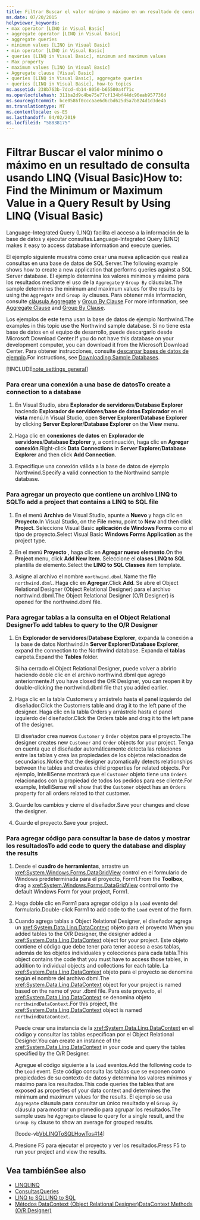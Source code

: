 ```yaml
---
title: Filtrar Buscar el valor mínimo o máximo en un resultado de consulta usando LINQ (Visual Basic)
ms.date: 07/20/2015
helpviewer_keywords:
- max operator [LINQ in Visual Basic]
- aggregate operator [LINQ in Visual Basic]
- aggregate queries
- minimum values [LINQ in Visual Basic]
- min operator [LINQ in Visual Basic]
- queries [LINQ in Visual Basic], minimum and maximum values
- Max property
- maximum values [LINQ in Visual Basic]
- Aggregate clause [Visual Basic]
- queries [LINQ in Visual Basic], aggregate queries
- queries [LINQ in Visual Basic], how-to topics
ms.assetid: 238b763b-7dcd-4b14-8050-b65500a4f71c
ms.openlocfilehash: 311ba2d9c4be75e77cf134bf44dc96eab957736d
ms.sourcegitcommit: bce0586f0cccaae6d6cbd625d5a7b824d1d3de4b
ms.translationtype: MT
ms.contentlocale: es-ES
ms.lasthandoff: 04/02/2019
ms.locfileid: "58838175"
---
```

# <a name="how-to-find-the-minimum-or-maximum-value-in-a-query-result-by-using-linq-visual-basic"></a><span data-ttu-id="39b99-102">Filtrar Buscar el valor mínimo o máximo en un resultado de consulta usando LINQ (Visual Basic)</span><span class="sxs-lookup"><span data-stu-id="39b99-102">How to: Find the Minimum or Maximum Value in a Query Result by Using LINQ (Visual Basic)</span></span>
<span data-ttu-id="39b99-103">Language-Integrated Query (LINQ) facilita el acceso a la información de la base de datos y ejecutar consultas.</span><span class="sxs-lookup"><span data-stu-id="39b99-103">Language-Integrated Query (LINQ) makes it easy to access database information and execute queries.</span></span>  
  
 <span data-ttu-id="39b99-104">El ejemplo siguiente muestra cómo crear una nueva aplicación que realiza consultas en una base de datos de SQL Server.</span><span class="sxs-lookup"><span data-stu-id="39b99-104">The following example shows how to create a new application that performs queries against a SQL Server database.</span></span> <span data-ttu-id="39b99-105">El ejemplo determina los valores mínimos y máximo para los resultados mediante el uso de la `Aggregate` y `Group By` cláusulas.</span><span class="sxs-lookup"><span data-stu-id="39b99-105">The sample determines the minimum and maximum values for the results by using the `Aggregate` and `Group By` clauses.</span></span> <span data-ttu-id="39b99-106">Para obtener más información, consulte [cláusula Aggregate](../../../../visual-basic/language-reference/queries/aggregate-clause.md) y [Group By Clause](../../../../visual-basic/language-reference/queries/group-by-clause.md).</span><span class="sxs-lookup"><span data-stu-id="39b99-106">For more information, see [Aggregate Clause](../../../../visual-basic/language-reference/queries/aggregate-clause.md) and [Group By Clause](../../../../visual-basic/language-reference/queries/group-by-clause.md).</span></span>  
  
 <span data-ttu-id="39b99-107">Los ejemplos de este tema usan la base de datos de ejemplo Northwind.</span><span class="sxs-lookup"><span data-stu-id="39b99-107">The examples in this topic use the Northwind sample database.</span></span> <span data-ttu-id="39b99-108">Si no tiene esta base de datos en el equipo de desarrollo, puede descargarlo desde Microsoft Download Center.</span><span class="sxs-lookup"><span data-stu-id="39b99-108">If you do not have this database on your development computer, you can download it from the Microsoft Download Center.</span></span> <span data-ttu-id="39b99-109">Para obtener instrucciones, consulte [descargar bases de datos de ejemplo](../../../../framework/data/adonet/sql/linq/downloading-sample-databases.md).</span><span class="sxs-lookup"><span data-stu-id="39b99-109">For instructions, see [Downloading Sample Databases](../../../../framework/data/adonet/sql/linq/downloading-sample-databases.md).</span></span>  
  
[!INCLUDE[note_settings_general](~/includes/note-settings-general-md.md)]  
  
### <a name="to-create-a-connection-to-a-database"></a><span data-ttu-id="39b99-110">Para crear una conexión a una base de datos</span><span class="sxs-lookup"><span data-stu-id="39b99-110">To create a connection to a database</span></span>  
  
1.  <span data-ttu-id="39b99-111">En Visual Studio, abra **Explorador de servidores**/**Database Explorer** haciendo **Explorador de servidores**/**base de datos Explorador** en el **vista** menú.</span><span class="sxs-lookup"><span data-stu-id="39b99-111">In Visual Studio, open **Server Explorer**/**Database Explorer** by clicking **Server Explorer**/**Database Explorer** on the **View** menu.</span></span>  
  
2.  <span data-ttu-id="39b99-112">Haga clic en **conexiones de datos** en **Explorador de servidores**/**Database Explorer** y, a continuación, haga clic en **Agregar conexión**.</span><span class="sxs-lookup"><span data-stu-id="39b99-112">Right-click **Data Connections** in **Server Explorer**/**Database Explorer** and then click **Add Connection**.</span></span>  
  
3.  <span data-ttu-id="39b99-113">Especifique una conexión válida a la base de datos de ejemplo Northwind.</span><span class="sxs-lookup"><span data-stu-id="39b99-113">Specify a valid connection to the Northwind sample database.</span></span>  
  
### <a name="to-add-a-project-that-contains-a-linq-to-sql-file"></a><span data-ttu-id="39b99-114">Para agregar un proyecto que contiene un archivo LINQ to SQL</span><span class="sxs-lookup"><span data-stu-id="39b99-114">To add a project that contains a LINQ to SQL file</span></span>  
  
1.  <span data-ttu-id="39b99-115">En el menú **Archivo** de Visual Studio, apunte a **Nuevo** y haga clic en **Proyecto**.</span><span class="sxs-lookup"><span data-stu-id="39b99-115">In Visual Studio, on the **File** menu, point to **New** and then click **Project**.</span></span> <span data-ttu-id="39b99-116">Seleccione Visual Basic **aplicación de Windows Forms** como el tipo de proyecto.</span><span class="sxs-lookup"><span data-stu-id="39b99-116">Select Visual Basic **Windows Forms Application** as the project type.</span></span>  
  
2.  <span data-ttu-id="39b99-117">En el menú **Proyecto** , haga clic en **Agregar nuevo elemento**.</span><span class="sxs-lookup"><span data-stu-id="39b99-117">On the **Project** menu, click **Add New Item**.</span></span> <span data-ttu-id="39b99-118">Seleccione el **clases LINQ to SQL** plantilla de elemento.</span><span class="sxs-lookup"><span data-stu-id="39b99-118">Select the **LINQ to SQL Classes** item template.</span></span>  
  
3.  <span data-ttu-id="39b99-119">Asigne al archivo el nombre `northwind.dbml`.</span><span class="sxs-lookup"><span data-stu-id="39b99-119">Name the file `northwind.dbml`.</span></span> <span data-ttu-id="39b99-120">Haga clic en **Agregar**.</span><span class="sxs-lookup"><span data-stu-id="39b99-120">Click **Add**.</span></span> <span data-ttu-id="39b99-121">Se abre el Object Relational Designer (Object Relational Designer) para el archivo northwind.dbml.</span><span class="sxs-lookup"><span data-stu-id="39b99-121">The Object Relational Designer (O/R Designer) is opened for the northwind.dbml file.</span></span>  
  
### <a name="to-add-tables-to-query-to-the-or-designer"></a><span data-ttu-id="39b99-122">Para agregar tablas a la consulta en el Object Relational Designer</span><span class="sxs-lookup"><span data-stu-id="39b99-122">To add tables to query to the O/R Designer</span></span>  
  
1.  <span data-ttu-id="39b99-123">En **Explorador de servidores**/**Database Explorer**, expanda la conexión a la base de datos Northwind.</span><span class="sxs-lookup"><span data-stu-id="39b99-123">In **Server Explorer**/**Database Explorer**, expand the connection to the Northwind database.</span></span> <span data-ttu-id="39b99-124">Expanda el **tablas** carpeta.</span><span class="sxs-lookup"><span data-stu-id="39b99-124">Expand the **Tables** folder.</span></span>  
  
     <span data-ttu-id="39b99-125">Si ha cerrado el Object Relational Designer, puede volver a abrirlo haciendo doble clic en el archivo northwind.dbml que agregó anteriormente.</span><span class="sxs-lookup"><span data-stu-id="39b99-125">If you have closed the O/R Designer, you can reopen it by double-clicking the northwind.dbml file that you added earlier.</span></span>  
  
2.  <span data-ttu-id="39b99-126">Haga clic en la tabla Customers y arrástrelo hasta el panel izquierdo del diseñador.</span><span class="sxs-lookup"><span data-stu-id="39b99-126">Click the Customers table and drag it to the left pane of the designer.</span></span> <span data-ttu-id="39b99-127">Haga clic en la tabla Orders y arrástrelo hasta el panel izquierdo del diseñador.</span><span class="sxs-lookup"><span data-stu-id="39b99-127">Click the Orders table and drag it to the left pane of the designer.</span></span>  
  
     <span data-ttu-id="39b99-128">El diseñador crea nuevos `Customer` y `Order` objetos para el proyecto.</span><span class="sxs-lookup"><span data-stu-id="39b99-128">The designer creates new `Customer` and `Order` objects for your project.</span></span> <span data-ttu-id="39b99-129">Tenga en cuenta que el diseñador automáticamente detecta las relaciones entre las tablas y crea las propiedades de los objetos relacionados de secundarios.</span><span class="sxs-lookup"><span data-stu-id="39b99-129">Notice that the designer automatically detects relationships between the tables and creates child properties for related objects.</span></span> <span data-ttu-id="39b99-130">Por ejemplo, IntelliSense mostrará que el `Customer` objeto tiene una `Orders` relacionados con la propiedad de todos los pedidos para ese cliente.</span><span class="sxs-lookup"><span data-stu-id="39b99-130">For example, IntelliSense will show that the `Customer` object has an `Orders` property for all orders related to that customer.</span></span>  
  
3.  <span data-ttu-id="39b99-131">Guarde los cambios y cierre el diseñador.</span><span class="sxs-lookup"><span data-stu-id="39b99-131">Save your changes and close the designer.</span></span>  
  
4.  <span data-ttu-id="39b99-132">Guarde el proyecto.</span><span class="sxs-lookup"><span data-stu-id="39b99-132">Save your project.</span></span>  
  
### <a name="to-add-code-to-query-the-database-and-display-the-results"></a><span data-ttu-id="39b99-133">Para agregar código para consultar la base de datos y mostrar los resultados</span><span class="sxs-lookup"><span data-stu-id="39b99-133">To add code to query the database and display the results</span></span>  
  
1.  <span data-ttu-id="39b99-134">Desde el **cuadro de herramientas**, arrastre un <xref:System.Windows.Forms.DataGridView> control en el formulario de Windows predeterminada para el proyecto, Form1.</span><span class="sxs-lookup"><span data-stu-id="39b99-134">From the **Toolbox**, drag a <xref:System.Windows.Forms.DataGridView> control onto the default Windows Form for your project, Form1.</span></span>  
  
2.  <span data-ttu-id="39b99-135">Haga doble clic en Form1 para agregar código a la `Load` evento del formulario.</span><span class="sxs-lookup"><span data-stu-id="39b99-135">Double-click Form1 to add code to the `Load` event of the form.</span></span>  
  
3.  <span data-ttu-id="39b99-136">Cuando agrega tablas a Object Relational Designer, el diseñador agrega un <xref:System.Data.Linq.DataContext> objeto para el proyecto.</span><span class="sxs-lookup"><span data-stu-id="39b99-136">When you added tables to the O/R Designer, the designer added a <xref:System.Data.Linq.DataContext> object for your project.</span></span> <span data-ttu-id="39b99-137">Este objeto contiene el código que debe tener para tener acceso a esas tablas, además de los objetos individuales y colecciones para cada tabla.</span><span class="sxs-lookup"><span data-stu-id="39b99-137">This object contains the code that you must have to access those tables, in addition to individual objects and collections for each table.</span></span> <span data-ttu-id="39b99-138">La <xref:System.Data.Linq.DataContext> objeto para el proyecto se denomina según el nombre del archivo dbml.</span><span class="sxs-lookup"><span data-stu-id="39b99-138">The <xref:System.Data.Linq.DataContext> object for your project is named based on the name of your .dbml file.</span></span> <span data-ttu-id="39b99-139">Para este proyecto, el <xref:System.Data.Linq.DataContext> se denomina objeto `northwindDataContext`.</span><span class="sxs-lookup"><span data-stu-id="39b99-139">For this project, the <xref:System.Data.Linq.DataContext> object is named `northwindDataContext`.</span></span>  
  
     <span data-ttu-id="39b99-140">Puede crear una instancia de la <xref:System.Data.Linq.DataContext> en el código y consultar las tablas especifican por el Object Relational Designer.</span><span class="sxs-lookup"><span data-stu-id="39b99-140">You can create an instance of the <xref:System.Data.Linq.DataContext> in your code and query the tables specified by the O/R Designer.</span></span>  
  
     <span data-ttu-id="39b99-141">Agregue el código siguiente a la `Load` eventos.</span><span class="sxs-lookup"><span data-stu-id="39b99-141">Add the following code to the `Load` event.</span></span> <span data-ttu-id="39b99-142">Este código consulta las tablas que se exponen como propiedades de su contexto de datos y determina los valores mínimos y máximo para los resultados.</span><span class="sxs-lookup"><span data-stu-id="39b99-142">This code queries the tables that are exposed as properties of your data context and determines the minimum and maximum values for the results.</span></span> <span data-ttu-id="39b99-143">El ejemplo se usa `Aggregate` cláusula para consultar un único resultado y el `Group By` cláusula para mostrar un promedio para agrupar los resultados.</span><span class="sxs-lookup"><span data-stu-id="39b99-143">The sample uses he `Aggregate` clause to query for a single result, and the `Group By` clause to show an average for grouped results.</span></span>  
  
     [!code-vb[VbLINQToSQLHowTos#14](~/samples/snippets/visualbasic/VS_Snippets_VBCSharp/VbLINQtoSQLHowTos/VB/Form7.vb#14)]  
  
4.  <span data-ttu-id="39b99-144">Presione F5 para ejecutar el proyecto y ver los resultados.</span><span class="sxs-lookup"><span data-stu-id="39b99-144">Press F5 to run your project and view the results.</span></span>  
  
## <a name="see-also"></a><span data-ttu-id="39b99-145">Vea también</span><span class="sxs-lookup"><span data-stu-id="39b99-145">See also</span></span>

- [<span data-ttu-id="39b99-146">LINQ</span><span class="sxs-lookup"><span data-stu-id="39b99-146">LINQ</span></span>](../../../../visual-basic/programming-guide/language-features/linq/index.md)
- [<span data-ttu-id="39b99-147">Consultas</span><span class="sxs-lookup"><span data-stu-id="39b99-147">Queries</span></span>](../../../../visual-basic/language-reference/queries/index.md)
- [<span data-ttu-id="39b99-148">LINQ to SQL</span><span class="sxs-lookup"><span data-stu-id="39b99-148">LINQ to SQL</span></span>](../../../../framework/data/adonet/sql/linq/index.md)
- [<span data-ttu-id="39b99-149">Métodos DataContext (Object Relational Designer)</span><span class="sxs-lookup"><span data-stu-id="39b99-149">DataContext Methods (O/R Designer)</span></span>](/visualstudio/data-tools/datacontext-methods-o-r-designer)
